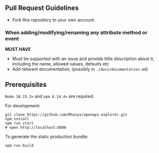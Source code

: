 ## Pull Request Guidelines

- Fork this repository to your own account.

### When adding/modifying/renaming any attribute method or event 
  **MUST HAVE**
  - Must be supported with an issue and provide little description about it, including the name, allowed values, defaults etc
  - Add relevant documentation, (possibly in `./docs/documentation.md`)

## Prerequisites
`Node 10.15.3+` and `npm 6.14.4+` are required.

For development:
```shell
git clone https://github.com/Rhosys/openapi-explorer.git
npm install
npm run start
# open http://localhost:8080
```

To generate the static production bundle:
```shell
npm run build
```
